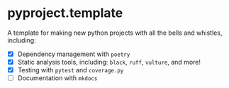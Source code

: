 # pyproject.template

A template for making new python projects with all the bells and whistles, including:

- [x] Dependency management with `poetry`
- [x] Static analysis tools, including: `black`, `ruff`, `vulture`, and more!
- [x] Testing with `pytest` and `coverage.py`
- [ ] Documentation with `mkdocs`
